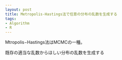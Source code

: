 ```yaml
---
layout: post
title: Metropolis-Hastings法で任意の分布の乱数を生成する
tags:
- Algorithm
- R
---
```


Mtropolis−Hastings法はMCMCの一種。

既存の適当な乱数からほしい分布の乱数を生成する
